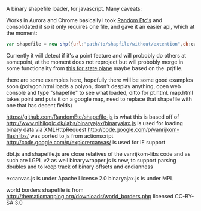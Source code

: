 A binary shapefile loader, for javascript. Many caveats:

Works in Aurora and Chrome basically I took [Random Etc's](https://github.com/RandomEtc) and consolidated it so it only requires one file, and gave it an easier api, which at the moment:

```js
var shapefile = new shp({url:"path/to/shapfile/without/extention",cb:callback});
```

Currently it will detect if it's a point feature and will probobly do others at somepoint, at the moment does not reproject but will probobly merge in some functionality from [this for state plane](https://github.com/calvinmetcalf/lcc) maybe based on the .prjfile.

there are some examples here, hopefully there will be some good examples soon (polygon.html loads a polyon, dosn't desplay anything, open web console and type "shapefile" to see what loaded, ditto for pt.html.  map.html takes point and puts it on a google map, need to replace that shapefile with one that has decent fields)

https://github.com/RandomEtc/shapefile-js is what this is based off of
http://www.nihilogic.dk/labs/binaryajax/binaryajax.js is used for loading binary data via XMLHttpRequest
http://code.google.com/p/vanrijkom-flashlibs/ was ported to js from actionscript
http://code.google.com/p/explorercanvas/ is used for IE support

dbf.js and shapefile.js are close relatives of the vanrijkom-libs code and as such are LGPL v2 as well
binarywrapper.js is new, to support parsing doubles and to keep track of binary offsets and endianness

excanvas.js is under Apache License 2.0
binaryajax.js is under MPL

world borders shapefile is from http://thematicmapping.org/downloads/world_borders.php licensed CC-BY-SA 3.0

